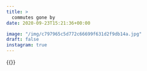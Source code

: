 ```yaml
---
title: >
  commutes gone by
date: 2020-09-23T15:21:36+00:00

image: "/img/c797965c5d772c66699f631d2f9db14a.jpg"
draft: false
instagram: true
---
```


{{<photo src="/img/c797965c5d772c66699f631d2f9db14a.jpg">}}
